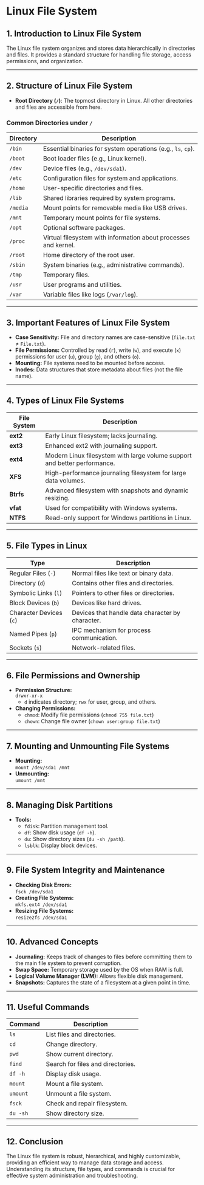# Linux File System

## 1. Introduction to Linux File System
The Linux file system organizes and stores data hierarchically in directories and files. It provides a standard structure for handling file storage, access permissions, and organization.

---

## 2. Structure of Linux File System
- **Root Directory (`/`)**: The topmost directory in Linux. All other directories and files are accessible from here.

### Common Directories under `/`
| Directory | Description |
|-----------|-------------|
| `/bin`    | Essential binaries for system operations (e.g., `ls`, `cp`). |
| `/boot`   | Boot loader files (e.g., Linux kernel). |
| `/dev`    | Device files (e.g., `/dev/sda1`). |
| `/etc`    | Configuration files for system and applications. |
| `/home`   | User-specific directories and files. |
| `/lib`    | Shared libraries required by system programs. |
| `/media`  | Mount points for removable media like USB drives. |
| `/mnt`    | Temporary mount points for file systems. |
| `/opt`    | Optional software packages. |
| `/proc`   | Virtual filesystem with information about processes and kernel. |
| `/root`   | Home directory of the root user. |
| `/sbin`   | System binaries (e.g., administrative commands). |
| `/tmp`    | Temporary files. |
| `/usr`    | User programs and utilities. |
| `/var`    | Variable files like logs (`/var/log`). |

---

## 3. Important Features of Linux File System
- **Case Sensitivity:** File and directory names are case-sensitive (`file.txt` ≠ `File.txt`).
- **File Permissions:** Controlled by read (`r`), write (`w`), and execute (`x`) permissions for user (`u`), group (`g`), and others (`o`).
- **Mounting:** File systems need to be mounted before access.
- **Inodes:** Data structures that store metadata about files (not the file name).

---

## 4. Types of Linux File Systems
| File System | Description |
|-------------|-------------|
| **ext2**    | Early Linux filesystem; lacks journaling. |
| **ext3**    | Enhanced ext2 with journaling support. |
| **ext4**    | Modern Linux filesystem with large volume support and better performance. |
| **XFS**     | High-performance journaling filesystem for large data volumes. |
| **Btrfs**   | Advanced filesystem with snapshots and dynamic resizing. |
| **vfat**    | Used for compatibility with Windows systems. |
| **NTFS**    | Read-only support for Windows partitions in Linux. |

---

## 5. File Types in Linux
| Type | Description |
|------|-------------|
| Regular Files (`-`) | Normal files like text or binary data. |
| Directory (`d`) | Contains other files and directories. |
| Symbolic Links (`l`) | Pointers to other files or directories. |
| Block Devices (`b`) | Devices like hard drives. |
| Character Devices (`c`) | Devices that handle data character by character. |
| Named Pipes (`p`) | IPC mechanism for process communication. |
| Sockets (`s`) | Network-related files. |

---

## 6. File Permissions and Ownership
- **Permission Structure:**  
  `drwxr-xr-x`  
  - `d` indicates directory; `rwx` for user, group, and others.
- **Changing Permissions:**  
  - `chmod`: Modify file permissions (`chmod 755 file.txt`)
  - `chown`: Change file owner (`chown user:group file.txt`)

---

## 7. Mounting and Unmounting File Systems
- **Mounting:**  
  `mount /dev/sda1 /mnt`
- **Unmounting:**  
  `umount /mnt`

---

## 8. Managing Disk Partitions
- **Tools:**  
  - `fdisk`: Partition management tool.
  - `df`: Show disk usage (`df -h`).
  - `du`: Show directory sizes (`du -sh /path`).
  - `lsblk`: Display block devices.

---

## 9. File System Integrity and Maintenance
- **Checking Disk Errors:**  
  `fsck /dev/sda1`
- **Creating File Systems:**  
  `mkfs.ext4 /dev/sda1`
- **Resizing File Systems:**  
  `resize2fs /dev/sda1`

---

## 10. Advanced Concepts
- **Journaling:** Keeps track of changes to files before committing them to the main file system to prevent corruption.
- **Swap Space:** Temporary storage used by the OS when RAM is full.
- **Logical Volume Manager (LVM):** Allows flexible disk management.
- **Snapshots:** Captures the state of a filesystem at a given point in time.

---

## 11. Useful Commands
| Command | Description |
|---------|-------------|
| `ls`    | List files and directories. |
| `cd`    | Change directory. |
| `pwd`   | Show current directory. |
| `find`  | Search for files and directories. |
| `df -h` | Display disk usage. |
| `mount` | Mount a file system. |
| `umount`| Unmount a file system. |
| `fsck`  | Check and repair filesystem. |
| `du -sh`| Show directory size. |

---

## 12. Conclusion
The Linux file system is robust, hierarchical, and highly customizable, providing an efficient way to manage data storage and access. Understanding its structure, file types, and commands is crucial for effective system administration and troubleshooting.
